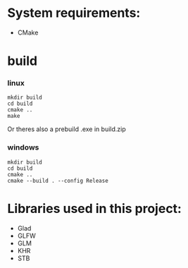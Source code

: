 # System requirements:
- CMake

# build

### linux
```
mkdir build
cd build
cmake ..
make
```

Or theres also a prebuild .exe in build.zip

### windows
```
mkdir build
cd build
cmake ..
cmake --build . --config Release
```

# Libraries used in this project:
- Glad
- GLFW
- GLM
- KHR
- STB
